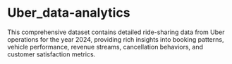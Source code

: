 # Uber_data-analytics

This comprehensive dataset contains detailed ride-sharing data from Uber operations for the year 2024, providing rich insights into booking patterns, vehicle performance, revenue streams, cancellation behaviors, and customer satisfaction metrics.
